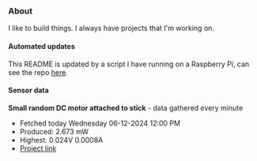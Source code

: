 ### About
I like to build things. I always have projects that I'm working on.

#### Automated updates
This README is updated by a script I have running on a Raspberry Pi, can see the repo [here](https://github.com/jdc-cunningham/raspi-git-repo-updater).

#### Sensor data


**Small random DC motor attached to stick** - data gathered every minute
- Fetched today Wednesday 06-12-2024 12:00 PM
- Produced: 2.673 mW
- Highest: 0.024V 0.0008A
- [Project link](https://github.com/jdc-cunningham/turbine-raspi)
